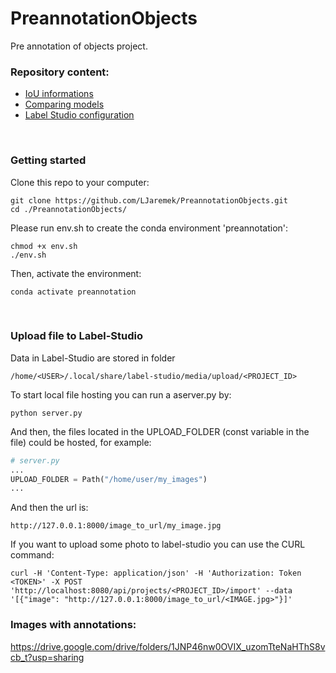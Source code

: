 # PreannotationObjects
Pre annotation of objects project.

### Repository content:
* [IoU informations](./iou/README.md)
* [Comparing models](./models/README.md)
* [Label Studio configuration](./label_studio/README.md)

</br>

### Getting started
Clone this repo to your computer:
```shell
git clone https://github.com/LJaremek/PreannotationObjects.git
cd ./PreannotationObjects/
```

Please run env.sh to create the conda environment 'preannotation':
```shell
chmod +x env.sh
./env.sh
```

Then, activate the environment:
```shell
conda activate preannotation
``` 

</br>

### Upload file to Label-Studio
Data in Label-Studio are stored in folder
```
/home/<USER>/.local/share/label-studio/media/upload/<PROJECT_ID>
```

To start local file hosting you can run a aserver.py by:
```
python server.py
```

And then, the files located in the UPLOAD_FOLDER (const variable in the file) could be hosted, for example:
```Python
# server.py
...
UPLOAD_FOLDER = Path("/home/user/my_images")
...
```
And then the url is:
```
http://127.0.0.1:8000/image_to_url/my_image.jpg
```

If you want to upload some photo to label-studio you can use the CURL command:
```
curl -H 'Content-Type: application/json' -H 'Authorization: Token <TOKEN>' -X POST 'http://localhost:8080/api/projects/<PROJECT_ID>/import' --data '[{"image": "http://127.0.0.1:8000/image_to_url/<IMAGE.jpg>"}]'
```

### Images with annotations:
https://drive.google.com/drive/folders/1JNP46nw0OVIX_uzomTteNaHThS8vcb_t?usp=sharing
